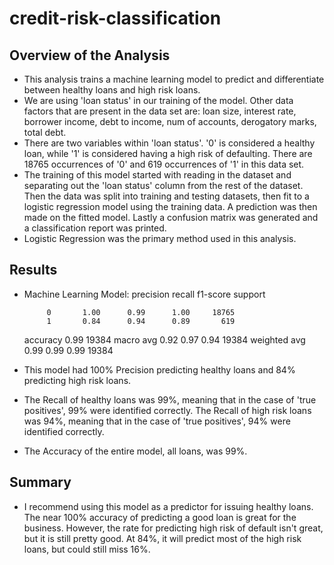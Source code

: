   # credit-risk-classification

## Overview of the Analysis

* This analysis trains a machine learning model to predict and differentiate between healthy loans and high risk loans.
* We are using 'loan status' in our training of the model. Other data factors that are present in the data set are: loan size,
 	interest rate,	borrower income, debt to income,	num of accounts, derogatory marks,	total debt.
* There are two variables within 'loan status'. '0' is considered a healthy loan, while '1' is considered having a high risk of defaulting.
  There are 18765 occurrences of '0' and 619 occurrences of '1' in this data set.
* The training of this model started with reading in the dataset and separating out the 'loan status' column from the rest of the dataset.
  Then the data was split into training and testing datasets, then fit to a logistic regression model using the training data. A prediction was then
  made on the fitted model. Lastly a confusion matrix was generated and a classification report was printed.
* Logistic Regression was the primary method used in this analysis.
   
## Results

* Machine Learning Model:
              precision    recall  f1-score   support

           0       1.00      0.99      1.00     18765
           1       0.84      0.94      0.89       619

    accuracy                           0.99     19384
   macro avg       0.92      0.97      0.94     19384
weighted avg       0.99      0.99      0.99     19384

* This model had 100% Precision predicting healthy loans and 84% predicting high risk loans.
* The Recall of healthy loans was 99%, meaning that in the case of 'true positives', 99% were identified correctly.
  The Recall of high risk loans was 94%, meaning that in the case of 'true positives', 94% were identified correctly.
* The Accuracy of the entire model, all loans, was 99%.

## Summary

* I recommend using this model as a predictor for issuing healthy loans. The near 100% accuracy of predicting a good loan is great for the business.
  However, the rate for predicting high risk of default isn't great, but it is still pretty good. At 84%, it will predict most of the high risk loans, but could still miss 16%.
    
